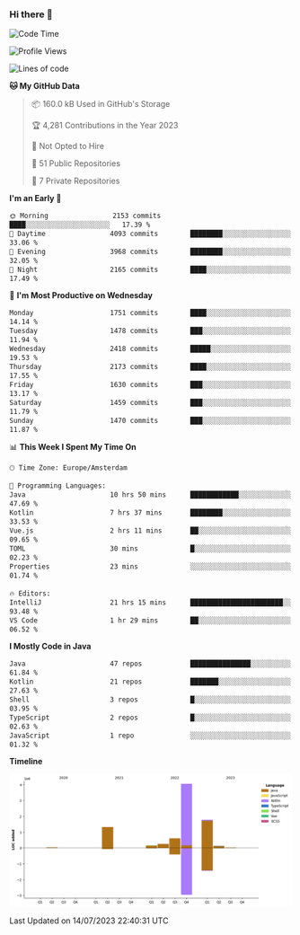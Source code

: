 ### Hi there 👋


<!--START_SECTION:waka-->
![Code Time](http://img.shields.io/badge/Code%20Time-3%2C362%20hrs%201%20min-blue)

![Profile Views](http://img.shields.io/badge/Profile%20Views-9-blue)

![Lines of code](https://img.shields.io/badge/From%20Hello%20World%20I%27ve%20Written-8.3%20million%20lines%20of%20code-blue)

**🐱 My GitHub Data** 

> 📦 160.0 kB Used in GitHub's Storage 
 > 
> 🏆 4,281 Contributions in the Year 2023
 > 
> 🚫 Not Opted to Hire
 > 
> 📜 51 Public Repositories 
 > 
> 🔑 7 Private Repositories 
 > 
**I'm an Early 🐤** 

```text
🌞 Morning                2153 commits        ████░░░░░░░░░░░░░░░░░░░░░   17.39 % 
🌆 Daytime                4093 commits        ████████░░░░░░░░░░░░░░░░░   33.06 % 
🌃 Evening                3968 commits        ████████░░░░░░░░░░░░░░░░░   32.05 % 
🌙 Night                  2165 commits        ████░░░░░░░░░░░░░░░░░░░░░   17.49 % 
```
📅 **I'm Most Productive on Wednesday** 

```text
Monday                   1751 commits        ████░░░░░░░░░░░░░░░░░░░░░   14.14 % 
Tuesday                  1478 commits        ███░░░░░░░░░░░░░░░░░░░░░░   11.94 % 
Wednesday                2418 commits        █████░░░░░░░░░░░░░░░░░░░░   19.53 % 
Thursday                 2173 commits        ████░░░░░░░░░░░░░░░░░░░░░   17.55 % 
Friday                   1630 commits        ███░░░░░░░░░░░░░░░░░░░░░░   13.17 % 
Saturday                 1459 commits        ███░░░░░░░░░░░░░░░░░░░░░░   11.79 % 
Sunday                   1470 commits        ███░░░░░░░░░░░░░░░░░░░░░░   11.87 % 
```


📊 **This Week I Spent My Time On** 

```text
🕑︎ Time Zone: Europe/Amsterdam

💬 Programming Languages: 
Java                     10 hrs 50 mins      ████████████░░░░░░░░░░░░░   47.69 % 
Kotlin                   7 hrs 37 mins       ████████░░░░░░░░░░░░░░░░░   33.53 % 
Vue.js                   2 hrs 11 mins       ██░░░░░░░░░░░░░░░░░░░░░░░   09.65 % 
TOML                     30 mins             █░░░░░░░░░░░░░░░░░░░░░░░░   02.23 % 
Properties               23 mins             ░░░░░░░░░░░░░░░░░░░░░░░░░   01.74 % 

🔥 Editors: 
IntelliJ                 21 hrs 15 mins      ███████████████████████░░   93.48 % 
VS Code                  1 hr 29 mins        ██░░░░░░░░░░░░░░░░░░░░░░░   06.52 % 
```

**I Mostly Code in Java** 

```text
Java                     47 repos            ███████████████░░░░░░░░░░   61.84 % 
Kotlin                   21 repos            ███████░░░░░░░░░░░░░░░░░░   27.63 % 
Shell                    3 repos             █░░░░░░░░░░░░░░░░░░░░░░░░   03.95 % 
TypeScript               2 repos             █░░░░░░░░░░░░░░░░░░░░░░░░   02.63 % 
JavaScript               1 repo              ░░░░░░░░░░░░░░░░░░░░░░░░░   01.32 % 
```



**Timeline**

![Lines of Code chart](https://raw.githubusercontent.com/powercasgamer/powercasgamer/master/assets/bar_graph.png)


 Last Updated on 14/07/2023 22:40:31 UTC
<!--END_SECTION:waka-->
